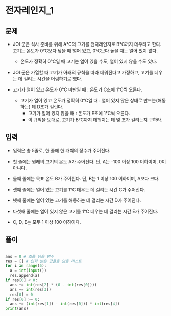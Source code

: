 # 전자레인지_1

## 문제

- JOI 군은 식사 준비를 위해 A℃의 고기를 전자레인지로 B℃까지 데우려고 한다. 고기는 온도가 0℃보다 낮을 때 얼어 있고, 0℃보다 높을 때는 얼어 있지 않다. 
  - 온도가 정확히 0℃일 때 고기는 얼어 있을 수도, 얼어 있지 않을 수도 있다.

- JOI 군은 가열할 때 고기가 아래의 규칙을 따라 데워진다고 가정하고, 고기를 데우는 데 걸리는 시간을 어림하기로 했다.

- 고기가 얼어 있고 온도가 0℃ 미만일 때 : 온도가 C초에 1℃씩 오른다.
  - 고기가 얼어 있고 온도가 정확히 0℃일 때 : 얼어 있지 않은 상태로 만드는(해동하는) 데 D초가 걸린다.
    - 고기가 얼어 있지 않을 때 : 온도가 E초에 1℃씩 오른다.
    - 이 규칙을 토대로, 고기가 B℃까지 데워지는 데 몇 초가 걸리는지 구하라.

## 입력
- 입력은 총 5줄로, 한 줄에 한 개씩의 정수가 주어진다.

- 첫 줄에는 원래의 고기의 온도 A가 주어진다. 단, A는 -100 이상 100 이하이며, 0이 아니다.
- 둘째 줄에는 목표 온도 B가 주어진다. 단, B는 1 이상 100 이하이며, A보다 크다.
- 셋째 줄에는 얼어 있는 고기를 1℃ 데우는 데 걸리는 시간 C가 주어진다.
- 넷째 줄에는 얼어 있는 고기를 해동하는 데 걸리는 시간 D가 주어진다.
- 다섯째 줄에는 얼어 있지 않은 고기를 1℃ 데우는 데 걸리는 시간 E가 주어진다.
- C, D, E는 모두 1 이상 100 이하이다.

## 풀이

```Python

ans = 0 # 초를 담을 변수
res = [] # 입력 받은 값들을 담을 리스트
for i in range(5):
  a = int(input())
  res.append(a)
if res[0] < 0:
  ans += int(res[2] * (0 - int(res[0])))
  ans += int(res[3])
  res[0] = 0
if res[0] >= 0:
  ans += (int(res[1]) - int(res[0])) * int(res[4])
print(ans)

```
